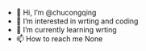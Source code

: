 - 👋 Hi, I’m @chucongqing
- 👀 I’m interested in wrting and coding
- 🌱 I’m currently learning wrting
- 📫 How to reach me None

<!---
chucongqing/chucongqing is a ✨ special ✨ repository because its `README.md` (this file) appears on your GitHub profile.
You can click the Preview link to take a look at your changes.
--->
